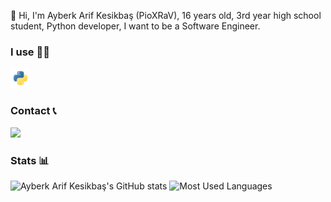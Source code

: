 👋 Hi, I'm Ayberk Arif Kesikbaş (PioXRaV), 16 years old, 3rd year high school student, Python developer, I want to be a Software Engineer.

### I use 🧑‍💻

[<img width=32 src="https://raw.githubusercontent.com/github/explore/80688e429a7d4ef2fca1e82350fe8e3517d3494d/topics/python/python.png"/>](https://www.python.org)

### Contact 📞

[<img width=32 src="https://media.discordapp.net/attachments/872416298615857182/1001780028708769832/GitHub.png"/>](https://github.com/PioXRaV)
[<img width=32 src=""/>]()
[<img width=32 src=""/>]()
[<img width=32 src=""/>]()
[<img width=32 src=""/>]()

### Stats 📊

![Ayberk Arif Kesikbaş's GitHub stats](https://github-readme-stats.vercel.app/api?username=PioXRaV&show_icons=true&title_color=FF70B5&text_color=00FFFF&icon_color=FFFF00&bg_color=050505)
![Most Used Languages](https://github-readme-stats.vercel.app/api/top-langs/?username=PioXRaV&layout=compact&title_color=FF70B5&text_color=00FFFF&bg_color=050505)
